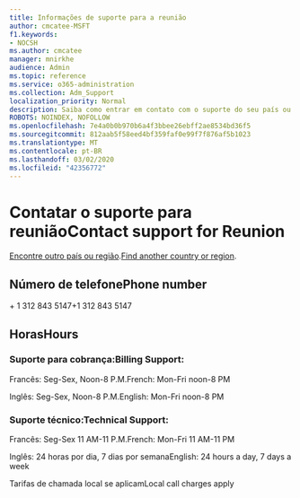 ```yaml
---
title: Informações de suporte para a reunião
author: cmcatee-MSFT
f1.keywords:
- NOCSH
ms.author: cmcatee
manager: mnirkhe
audience: Admin
ms.topic: reference
ms.service: o365-administration
ms.collection: Adm_Support
localization_priority: Normal
description: Saiba como entrar em contato com o suporte do seu país ou região.
ROBOTS: NOINDEX, NOFOLLOW
ms.openlocfilehash: 7e4a0b0b970b6a4f3bbee26ebff2ae8534bd36f5
ms.sourcegitcommit: 812aab5f58eed4bf359faf0e99f7f876af5b1023
ms.translationtype: MT
ms.contentlocale: pt-BR
ms.lasthandoff: 03/02/2020
ms.locfileid: "42356772"
---
```

# <a name="contact-support-for-reunion"></a><span data-ttu-id="61cca-103">Contatar o suporte para reunião</span><span class="sxs-lookup"><span data-stu-id="61cca-103">Contact support for Reunion</span></span>

<span data-ttu-id="61cca-104">[Encontre outro país ou região](../contact-support-for-business-products.md).</span><span class="sxs-lookup"><span data-stu-id="61cca-104">[Find another country or region](../contact-support-for-business-products.md).</span></span>

## <a name="phone-number"></a><span data-ttu-id="61cca-105">Número de telefone</span><span class="sxs-lookup"><span data-stu-id="61cca-105">Phone number</span></span>
<span data-ttu-id="61cca-106">+ 1 312 843 5147</span><span class="sxs-lookup"><span data-stu-id="61cca-106">+1 312 843 5147</span></span>

## <a name="hours"></a><span data-ttu-id="61cca-107">Horas</span><span class="sxs-lookup"><span data-stu-id="61cca-107">Hours</span></span>
### <a name="billing-support"></a><span data-ttu-id="61cca-108">Suporte para cobrança:</span><span class="sxs-lookup"><span data-stu-id="61cca-108">Billing Support:</span></span>

<span data-ttu-id="61cca-109">Francês: Seg-Sex, Noon-8 P.M.</span><span class="sxs-lookup"><span data-stu-id="61cca-109">French: Mon-Fri noon-8 PM</span></span>

<span data-ttu-id="61cca-110">Inglês: Seg-Sex, Noon-8 P.M.</span><span class="sxs-lookup"><span data-stu-id="61cca-110">English: Mon-Fri noon-8 PM</span></span>

### <a name="technical-support"></a><span data-ttu-id="61cca-111">Suporte técnico:</span><span class="sxs-lookup"><span data-stu-id="61cca-111">Technical Support:</span></span>

<span data-ttu-id="61cca-112">Francês: Seg-Sex 11 AM-11 P.M.</span><span class="sxs-lookup"><span data-stu-id="61cca-112">French: Mon-Fri 11 AM-11 PM</span></span>

<span data-ttu-id="61cca-113">Inglês: 24 horas por dia, 7 dias por semana</span><span class="sxs-lookup"><span data-stu-id="61cca-113">English: 24 hours a day, 7 days a week</span></span>

<span data-ttu-id="61cca-114">Tarifas de chamada local se aplicam</span><span class="sxs-lookup"><span data-stu-id="61cca-114">Local call charges apply</span></span>
